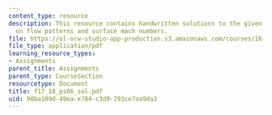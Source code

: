 ```yaml
---
content_type: resource
description: This resource contains handwritten solutions to the given problem set
  on flow patterns and surface mach numbers.
file: https://ol-ocw-studio-app-production.s3.amazonaws.com/courses/16-01-unified-engineering-i-ii-iii-iv-fall-2005-spring-2006/90ba109d49eae784c3d9293ce7aa9da3_f17_18_ps06_sol.pdf
file_type: application/pdf
learning_resource_types:
- Assignments
parent_title: Assignments
parent_type: CourseSection
resourcetype: Document
title: f17_18_ps06_sol.pdf
uid: 90ba109d-49ea-e784-c3d9-293ce7aa9da3
---
```

